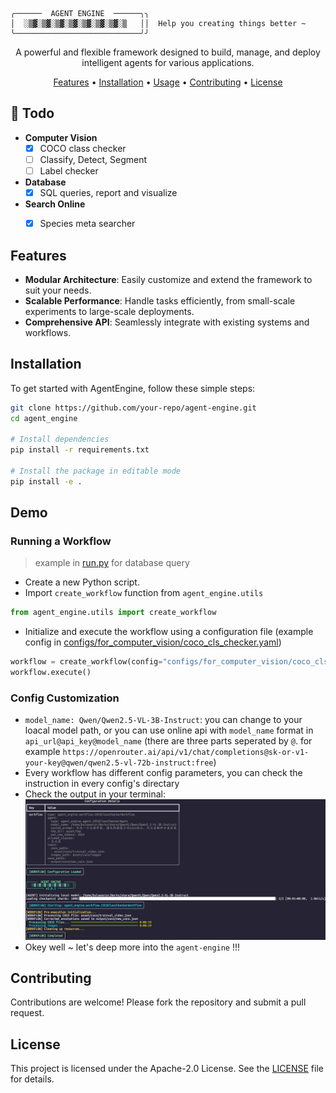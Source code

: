 ```shell
╭──────  AGENT ENGINE  ──────╮╮
│  ░▒▓░▒▓░▒▓░▒▓░▒▓░▒▓░▒▓░▒   ││  Help you creating things better ~
╰────────────────────────────╯╯
```

<p align="center">
  A powerful and flexible framework designed to build, manage, and deploy intelligent agents for various applications.
</p>

<p align="center">
  <a href="#features">Features</a> •
  <a href="#installation">Installation</a> •
  <a href="#demo">Usage</a> •
  <a href="#contributing">Contributing</a> •
  <a href="#license">License</a>
</p>

## 🌟 Todo
- **Computer Vision**
    - [x] COCO class checker
    - [ ] Classify, Detect, Segment
    - [ ] Label checker

- **Database**
    - [x] SQL queries, report and visualize

- **Search Online**
    - [x] Species meta searcher


## Features
- **Modular Architecture**: Easily customize and extend the framework to suit your needs.
- **Scalable Performance**: Handle tasks efficiently, from small-scale experiments to large-scale deployments.
- **Comprehensive API**: Seamlessly integrate with existing systems and workflows.


## Installation
To get started with AgentEngine, follow these simple steps:

```bash
git clone https://github.com/your-repo/agent-engine.git
cd agent_engine

# Install dependencies
pip install -r requirements.txt

# Install the package in editable mode
pip install -e .
```

## Demo
### Running a Workflow
> example in [run.py](run.py) for database query
- Create a new Python script.
- Import `create_workflow` function from `agent_engine.utils`
```python
from agent_engine.utils import create_workflow
```
- Initialize and execute the workflow using a configuration file (example config in [configs/for_computer_vision/coco_cls_checker.yaml](configs/for_computer_vision/coco_cls_checker.yaml))
```python
workflow = create_workflow(config="configs/for_computer_vision/coco_cls_checker.yaml")
workflow.execute()
```
### Config Customization
- `model_name: Qwen/Qwen2.5-VL-3B-Instruct`: you can change to your loacal model path, or you can use online api with `model_name` format in `api_url@api_key@model_name` (there are three parts seperated by `@`. for  example `https://openrouter.ai/api/v1/chat/completions@sk-or-v1-your-key@qwen/qwen2.5-vl-72b-instruct:free`)
- Every workflow has different config parameters, you can check the instruction in every config's directary
- Check the output in your terminal:
![example_png](asset/example_coco_cls_checker.png)
- Okey well ~ let's deep more into the `agent-engine` !!!

## Contributing

Contributions are welcome! Please fork the repository and submit a pull request.

## License

This project is licensed under the Apache-2.0 License. See the [LICENSE](LICENSE) file for details.